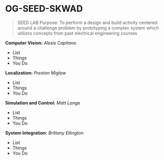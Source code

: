 # OG-SEED-SKWAD

> SEED LAB Purpose: To perform a design and build activity centered around a challenge problem by prototyping a complex system which utilizes concepts from past electrical engineering courses

**Computer Vision:** *Alexis Capitano*

* List
* Things
* You Do

**Localization:** *Preston Miglaw*

* List
* Things
* You Do

**Simulation and Control:** *Matt Lange*

* List
* Things
* You Do

**System Integration:** *Brittany Ellington*

* List
* Things
* You Do
